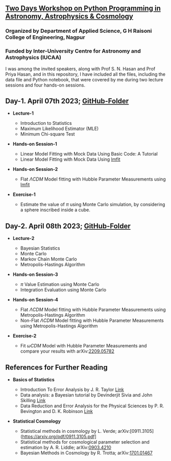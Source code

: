 ## [Two Days Workshop on Python Programming in Astronomy, Astrophysics & Cosmology](https://ghrce.raisoni.net/python-workshop/index.php)  
### Organized by Department of Applied Science, G H Raisoni College of Engineering, Nagpur   
### Funded by Inter-University Centre for Astronomy and Astrophysics (IUCAA)


I was among the invited speakers, along with Prof S. N. Hasan and Prof Priya Hasan, and in this repository, I have included all the files, including the data file and Python notebook, that were covered by me during two lecture sessions and four hands-on sessions.

## Day-1. April 07th 2023; [GitHub-Folder](https://github.com/darshanbeniwal/Astro_data_analysis_w_Python_GHRCE_IUCAA_2023/tree/main/Day_1_April_07_2023)

* **Lecture-1**
  * Introduction to Statistics  
  * Maximum Likelihood Estimator (MLE)  
  * Minimum Chi-square Test 


* **Hands-on Session-1**
  * Linear Model Fitting with Mock Data Using Basic Code: A Tutorial
  * Linear Model Fitting with Mock Data Using [lmfit](https://pypi.org/project/lmfit/)


* **Hands-on Session-2**
  * Flat $\Lambda CDM$ Model fitting with Hubble Parameter Measurements using [lmfit](https://pypi.org/project/lmfit/)

* **Exercise-1**
  * Estimate the value of $\pi$ using Monte Carlo simulation, by considering a sphere inscribed inside a cube.


## Day-2. April 08th 2023; [GitHub-Folder](https://github.com/darshanbeniwal/Astro_data_analysis_w_Python_GHRCE_IUCAA_2023/tree/main/Day_2_April_08_2023)

* **Lecture-2**
  * Bayesian Statistics  
  * Monte Carlo  
  * Markov Chain Monte Carlo  
  * Metropolis-Hastings Algorithm 


* **Hands-on Session-3**
  * $\pi$ Value Estimation using Monte Carlo
  * Integration Evaluation using Monte Carlo

* **Hands-on Session-4**
  * Flat $\Lambda CDM$ Model fitting with Hubble Parameter Measurements using Metropolis-Hastings Algorithm
  * Non-Flat $\Lambda CDM$ Model fitting with Hubble Parameter Measurements using Metropolis-Hastings Algorithm

* **Exercise-2**
  * Fit $\omega CDM$ Model with Hubble Parameter Measurements and compare your results with arXiv:[2209.05782](https://arxiv.org/pdf/2209.05782.pdf) 

## References for Further Reading
* **Basics of Statistics**
  * Introduction To Error Analysis by J. R. Taylor [Link](https://www.amazon.in/Introduction-Error-Analysis-Uncertainties-Measurements/dp/093570275X)
  * Data analysis: a Bayesian tutorial by Devinderjit Sivia and John Skilling [Link](https://global.oup.com/academic/product/data-analysis-9780198568322?cc=in&lang=en&)
  * Data Reduction and Error Analysis for the Physical Sciences by P. R. Bevington and D. K. Robinson [Link](https://aip.scitation.org/doi/abs/10.1063/1.4823194)

* **Statistical Cosmology**
  * Statistical methods in cosmology by L. Verde; arXiv:[0911.3105](https://arxiv.org/pdf/0911.3105.pdf]
  * Statistical methods for cosmological parameter selection and estimation by A. R. Liddle; arXiv:[0903.4210](https://arxiv.org/pdf/0903.4210.pdf)
  * Bayesian Methods in Cosmology by R. Trotta; arXiv:[1701.01467](https://arxiv.org/pdf/1701.01467.pdf)

 

 




